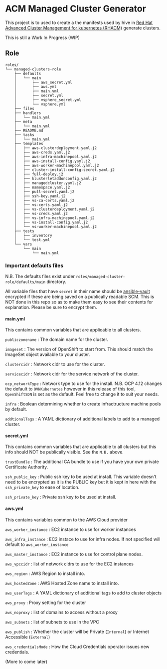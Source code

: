 # ACM Managed Cluster Generator
This project is to used to create a the manifests used by hive in [Red Hat Advanced Cluster Management for kubernetes \(RHACM\)](https://access.redhat.com/documentation/en-us/red_hat_advanced_cluster_management_for_kubernetes/2.6/) generate clusters.

This is still a Work In Progress (WIP)
## Role
```
roles/
└── managed-clusters-role
    ├── defaults
    │   └── main
    │       ├── aws_secret.yml
    │       ├── aws.yml
    │       ├── main.yml
    │       ├── secret.yml
    │       ├── vsphere_secret.yml
    │       └── vsphere.yml
    ├── files
    ├── handlers
    │   └── main.yml
    ├── meta
    │   └── main.yml
    ├── README.md
    ├── tasks
    │   └── main.yml
    ├── templates
    │   ├── aws-clusterdeployment.yaml.j2
    │   ├── aws-creds.yaml.j2
    │   ├── aws-infra-machinepool.yaml.j2
    │   ├── aws-install-config.yaml.j2
    │   ├── aws-worker-machinepool.yaml.j2
    │   ├── cluster-install-config-secret.yaml.j2
    │   ├── full-deploy.j2
    │   ├── klusterletaddonconfig.yaml.j2
    │   ├── managedcluster.yaml.j2
    │   ├── namespace.yaml.j2
    │   ├── pull-secret.yaml.j2
    │   ├── ssh-key.yaml.j2
    │   ├── vs-ca-certs.yaml.j2
    │   ├── vs-certs.yaml.j2
    │   ├── vs-clusterdeployment.yaml.j2
    │   ├── vs-creds.yaml.j2
    │   ├── vs-infra-machinepool.yaml.j2
    │   ├── vs-install-config.yaml.j2
    │   └── vs-worker-machinepool.yaml.j2
    ├── tests
    │   ├── inventory
    │   └── test.yml
    └── vars
        └── main
            └── main.yml
```

### Important defaults files
N.B. The defaults files exist under `roles/managed-cluster-role/defaults/main` directory.

All variable files that have `secret` in their name should be [ansible-vault](https://docs.ansible.com/ansible/latest/cli/ansible-vault.html) encrypted if these are being saved on a publically readable SCM.  This is NOT done in this repo so as to make them easy to see their contents for explanation.  Please be sure to encrypt them.

#### main.yml
This contains common variables that are applicable to all clusters.

`publiczonename` : The domain name for the cluster.

`imageset` : The version of OpenShift to start from.  This should match the ImageSet object available to your cluster.

`clustercidr` : Network cidr to use for the cluster.

`servicecidr` : Network cidr for the service network of the cluster.

`ocp_networkType` : Network type to use for the install.  N.B.  OCP 4.12 changes the default to `OVNKubernetes` however in this release of this tool, `OpenShiftSDN` is set as the default.  Feel free to change it to suit your needs.

`infra` : Boolean determining whether to create infractructure machine pools by default.

`addtionalTags` : A YAML dictionary of additional labels to add to a managed cluster.

#### secret.yml
This contains common variables that are applicable to all clusters but this info should NOT be publically visible.  See the `N.B.` above.

`trustBundle` : The additional CA bundle to use if you have your own private Certificate Authority.

`ssh_public_key` : Public ssh key to be used at install.  This variable doesn't need to be encrypted as it is the PUBLIC key but it is kept in here with the `ssh_private_key` to ease of location.

`ssh_private_key` : Private ssh key to be used at install.

#### aws.yml
This contains variables common to the AWS Cloud provider

`aws_worker_instance` : EC2 instance to use for worker instances

`aws_infra_instance` : EC2 instace to use for infra nodes.  If not specified will default to `aws_worker_instance`

`aws_master_instance` : EC2 instance to use for control plane nodes.

`aws_vpccidr` : list of network cidrs to use for the EC2 instances

`aws_region` : AWS Region to install into.

`aws_hostedZone` : AWS Hosted Zone name to install into.

`aws_userTags` : A YAML dictionary of additional tags to add to cluster objects

`aws_proxy` : Proxy setting for the cluster

`aws_noproxy` : list of domains to access without a proxy

`aws_subnets` : list of subnets to use in the VPC

`aws_publish` : Whether the cluster will be Private (`Internal`) or Internet Accessible (`External`)

`aws_credentialsMode` : How the Cloud Credentials operator issues new credentials.

(More to come later)
